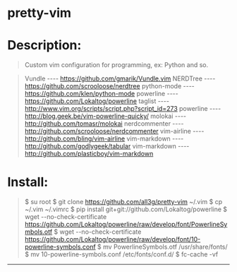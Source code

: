 pretty-vim
=======================

#  Description:

>  Custom vim configuration for programming, ex: Python  and so.

>    Vundle          ---- https://github.com/gmarik/Vundle.vim
>    NERDTree        ---- https://github.com/scrooloose/nerdtree
>    python-mode     ---- https://github.com/klen/python-mode
>    powerline       ---- https://github.com/Lokaltog/powerline
>    taglist         ---- http://www.vim.org/scripts/script.php?script_id=273
>    powerline       ---- http://blog.geek.be/vim-powerline-quicky/
>    molokai         ---- http://github.com/tomasr/molokai
>    nerdcommenter   ---- http://github.com/scrooloose/nerdcommenter
>    vim-airline     ---- http://github.com/bling/vim-airline
>    vim-markdown    ---- http://github.com/godlygeek/tabular
>    vim-markdown    ---- http://github.com/plasticboy/vim-markdown


# Install:

>    $ su root
>    $ git clone https://github.com/all3g/pretty-vim ~/.vim
>    $ cp ~/.vim ~/.vimrc
>    $ pip install git+git://github.com/Lokaltog/powerline
>    $ wget --no-check-certificate https://github.com/Lokaltog/powerline/raw/develop/font/PowerlineSymbols.otf
>    $ wget --no-check-certificate https://github.com/Lokaltog/powerline/raw/develop/font/10-powerline-symbols.conf
>    $ mv PowerlineSymbols.otf /usr/share/fonts/
>    $ mv 10-powerline-symbols.conf /etc/fonts/conf.d/
>    $ fc-cache -vf


----------

